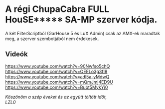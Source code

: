 # A régi ChupaCabra FULL HouSE***** SA-MP szerver kódja.
  
A két FilterScriptből (GarHouse 5 és LuX Admin) csak az AMX-ek maradtak meg, a szerver szembotjából nem érdekesek.  

## Videók
https://www.youtube.com/watch?v=90Nwfso5chQ  
https://www.youtube.com/watch?v=OEELo3g3fI8  
https://www.youtube.com/watch?v=adl5a-yMdwQ  
https://www.youtube.com/watch?v=mQmJmj4ED9U  
https://www.youtube.com/watch?v=Bubt5MykYj0  
   
   
*Köszönöm a szép éveket és az együtt töltött időt,  
LZL0*
